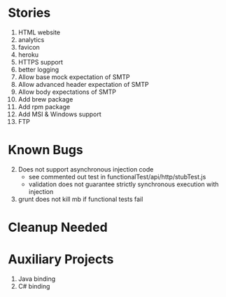 Stories
=======

1. HTML website
1. analytics
1. favicon
1. heroku
1. HTTPS support
2. better logging
3. Allow base mock expectation of SMTP
4. Allow advanced header expectation of SMTP
5. Allow body expectations of SMTP
6. Add brew package
7. Add rpm package
8. Add MSI & Windows support
9. FTP

Known Bugs
==========
2. Does not support asynchronous injection code
    - see commented out test in functionalTest/api/http/stubTest.js
    - validation does not guarantee strictly synchronous execution with injection
3. grunt does not kill mb if functional tests fail

Cleanup Needed
==============

Auxiliary Projects
==================
1. Java binding
2. C# binding
